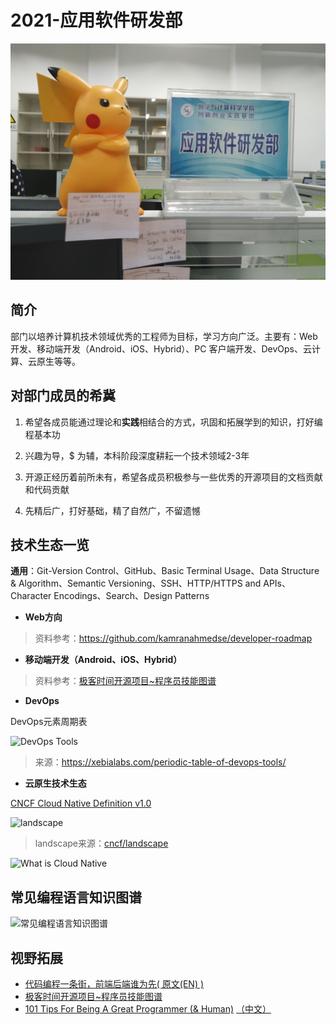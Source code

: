# 2021-应用软件研发部

![banner](https://raw.githubusercontent.com/seven-innovation-base/picture/master/Software.jpg)

## 简介

部门以培养计算机技术领域优秀的工程师为目标，学习方向广泛。主要有：Web 开发、移动端开发（Android、iOS、Hybrid）、PC 客户端开发、DevOps、云计算、云原生等等。

## 对部门成员的希冀

1. 希望各成员能通过理论和**实践**相结合的方式，巩固和拓展学到的知识，打好编程基本功

2. 兴趣为导，$ 为辅，本科阶段深度耕耘一个技术领域2-3年

3. 开源正经历着前所未有，希望各成员积极参与一些优秀的开源项目的文档贡献和代码贡献

4. 先精后广，打好基础，精了自然广，不留遗憾


## 技术生态一览

**通用**：Git-Version Control、GitHub、Basic Terminal Usage、Data Structure & Algorithm、Semantic Versioning、SSH、HTTP/HTTPS and APIs、Character Encodings、Search、Design Patterns

- **Web方向**

>资料参考：https://github.com/kamranahmedse/developer-roadmap

- **移动端开发（Android、iOS、Hybrid）**

>资料参考：[极客时间开源项目~程序员技能图谱](https://github.com/TeamStuQ/skill-map)

- **DevOps**

DevOps元素周期表

![DevOps Tools](https://cdn.jsdelivr.net/gh/ssmath/mypic/img/20200206221649.png)

>来源：https://xebialabs.com/periodic-table-of-devops-tools/

- **云原生技术生态**

[CNCF Cloud Native Definition v1.0](https://github.com/cncf/toc/blob/master/DEFINITION.md)

![landscape](https://cdn.jsdelivr.net/gh/ssmath/mypic/img/20200206223436.png)

>landscape来源：[cncf/landscape](https://github.com/cncf/landscape)

![What is Cloud Native](https://cdn.jsdelivr.net/gh/ssmath/picgo-pic/img/20210115130322.png)

## 常见编程语言知识图谱

![常见编程语言知识图谱](https://i.loli.net/2020/03/21/DFoVM85LNkGEeOn.png)

## 视野拓展

- [代码编程一条街，前端后端谁为先](https://mp.weixin.qq.com/s?__biz=MzUxMzcxMzE5Ng==&mid=2247492181&idx=1&sn=487749078ca500dedd29042a141e29ec&chksm=f9525716ce25de004a2597a5cc468e433b0819ef1e599a1e030dc9f99df5f629aa70cd742d05&mpshare=1&scene=23&srcid=&sharer_sharetime=1566024560814&sharer_shareid=4d09c35f897e38c8ae8043ee7861db58#rd)[( 原文(EN) )](https://www.excellentwebworld.com/backend-vs-frontend/)
- [极客时间开源项目~程序员技能图谱](https://github.com/TeamStuQ/skill-map)
- [101 Tips For Being A Great Programmer (& Human)](https://dev.to/emmawedekind/101-tips-for-being-a-great-programmer-human-36nl) [（中文）](https://mp.weixin.qq.com/s?__biz=MzI1ODk2Mjk0Nw==&mid=2247484517&idx=1&sn=e070108f90f2b0589eb7b26e746b6819&chksm=ea016709dd76ee1f5079f1559ffdc33d17ab7a36ebd098739071f82eef0aff66464c21949af4&mpshare=1&scene=23&srcid=&sharer_sharetime=1563894573705&sharer_shareid=4d09c35f897e38c8ae8043ee7861db58#rd)
